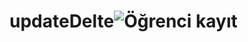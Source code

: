 # updateDelte![Öğrenci kayıt](https://github.com/user-attachments/assets/a554b740-e2a1-47f8-bfd3-cfccdb0ce329)
